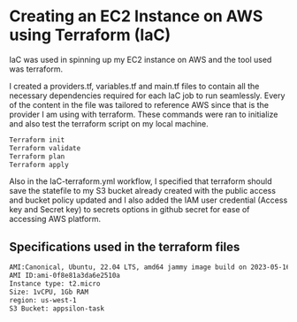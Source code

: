 # Creating an EC2 Instance on AWS using Terraform (IaC)
 
IaC was used in spinning up my EC2 instance on AWS and the tool used was terraform.

I created a providers.tf, variables.tf and main.tf files to contain all the necessary dependencies required for each IaC job to run seamlessly.
Every of the content in the file was tailored to reference AWS since that is the provider I am using with terraform.
These commands were ran to initialize and also test the terraform script on my local machine.

```bash 
Terraform init
Terraform validate
Terraform plan
Terraform apply
```
Also in the IaC-terraform.yml workflow, I specified that terraform should save the statefile to my S3 bucket already created with the public access and bucket policy updated and I also added the IAM user credential (Access key and Secret key) to secrets options in github secret for ease of accessing AWS platform.

## Specifications used in the terraform files

```bash 
AMI:Canonical, Ubuntu, 22.04 LTS, amd64 jammy image build on 2023-05-16
AMI ID:ami-0f8e81a3da6e2510a
Instance type: t2.micro
Size: 1vCPU, 1Gb RAM
region: us-west-1
S3 Bucket: appsilon-task
```

